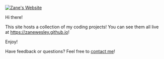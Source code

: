 [![Zane's Website](https://zanewesley.github.io/images/icon.png)](https://zanewesley.github.io)

Hi there!

This site hosts a collection of my coding projects! You can see them all live at <a href="https://zanewesley.github.io/">https://zanewesley.github.io</a>!

Enjoy!

Have feedback or questions? Feel free to <a href="https://zanewesley.github.io/about">contact me</a>!
